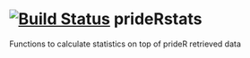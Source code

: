 [![Build Status](https://travis-ci.org/PRIDE-R/prideRstats.svg?branch=master)](https://travis-ci.org/PRIDE-R/prideRstats)
prideRstats
===========

Functions to calculate statistics on top of prideR retrieved data
